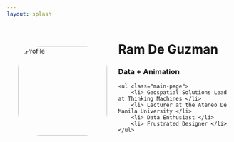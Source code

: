 ```yaml
---
layout: splash
---
```


<div class="page__content">
<img class="main-logo" style="float:left; object-fit: cover; border-radius:25%; margin: 10px 25px" width="200" height="200" src="https://storage.googleapis.com/magtanggol-github-io/main-page/logo.png" alt="Profile">
<div class='main-body'>
	<h1> Ram De Guzman </h1>
	<h3> Data + Animation </h3>

	<ul class="main-page">
		<li> Geospatial Solutions Lead at Thinking Machines </li>
		<li> Lecturer at the Ateneo De Manila University </li>
		<li> Data Enthusiast </li>
		<li> Frustrated Designer </li>
	</ul>
</div>
</div>